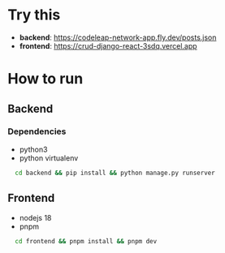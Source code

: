# Try this

- **backend**: https://codeleap-network-app.fly.dev/posts.json
- **frontend**: https://crud-django-react-3sdq.vercel.app

# How to run

## Backend

### Dependencies

- python3
- python virtualenv

```Bash
  cd backend && pip install && python manage.py runserver
```

## Frontend

- nodejs 18
- pnpm

```Bash
  cd frontend && pnpm install && pnpm dev
```
